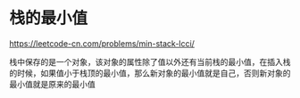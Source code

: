 # 栈的最小值


https://leetcode-cn.com/problems/min-stack-lcci/


栈中保存的是一个对象，该对象的属性除了值以外还有当前栈的最小值，在插入栈的时候，如果值小于栈顶的最小值，那么新对象的最小值就是自己，否则新对象的最小值就是原来的最小值